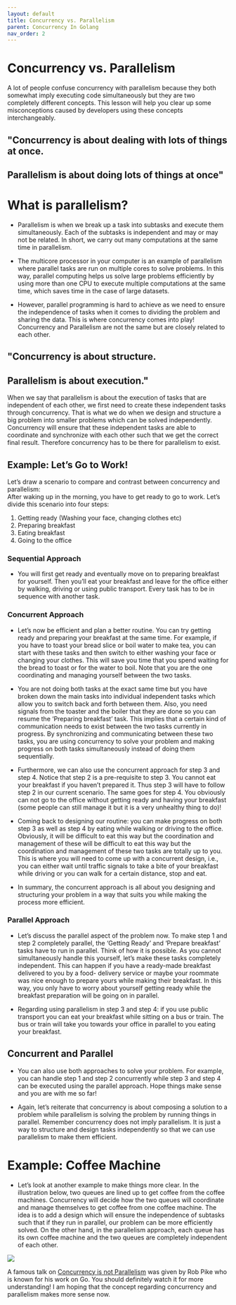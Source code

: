 ```yaml
---
layout: default
title: Concurrency vs. Parallelism
parent: Concurrency In Golang
nav_order: 2
---
```


# Concurrency vs. Parallelism

A lot of people confuse concurrency with parallelism because they both somewhat imply executing code simultaneously 
but they are two completely different concepts. This lesson will help you clear up some misconceptions caused by developers 
using these concepts interchangeably.

## "Concurrency is about dealing with lots of things at once.
## Parallelism is about doing lots of things at once"


# What is parallelism?

- Parallelism is when we break up a task into subtasks and execute them simultaneously. Each of the subtasks is independent and may or may not be
related. In short, we carry out many computations at the same time in parallelism.

- The multicore processor in your computer is an example of parallelism where parallel tasks are run on multiple cores to solve problems. In this way, parallel 
computing helps us solve large problems efficiently by using more than one CPU to execute multiple computations at the same time, which saves time in the case of 
large datasets.

- However, parallel programming is hard to achieve as we need to ensure the independence of tasks when it comes to dividing the problem and sharing the data.
This is where concurrency comes into play! Concurrency and Parallelism are not the same but are closely related to each other.

## "Concurrency is about structure.
## Parallelism is about execution."

When we say that parallelism is about the execution of tasks that are independent of each other, we first need to create these independent 
tasks through concurrency. That is what we do when we design and structure a big problem into smaller problems which can be solved independently. 
Concurrency will ensure that these independent tasks are able to coordinate and synchronize with each other 
such that we get the correct final result. Therefore concurrency has to be there for parallelism to exist.

## Example: Let’s Go to Work! 
Let’s draw a scenario to compare and contrast between concurrency and parallelism:<br>
After waking up in the morning, you have to get ready to go to work. Let’s divide this scenario into four steps: <br>
1. Getting ready (Washing your face, changing clothes etc) <br>
2. Preparing breakfast <br>
3. Eating breakfast <br>
4. Going to the office <br>

### Sequential Approach 
 - You will first get ready and eventually move on to preparing breakfast for yourself. Then you’ll eat your breakfast and leave for the office either by walking, driving or using public transport. Every task has to be in sequence with another task.
   
### Concurrent Approach 

- Let’s now be efficient and plan a better routine. You can try getting ready and preparing your breakfast at the same time. For example, if you have to toast your bread slice or boil water to make tea, you can start with these tasks and then switch to either washing your face or changing your clothes. This will save you time that you spend waiting for the bread to toast or for the water to boil. Note that you are the one coordinating and managing yourself between the two tasks.

- You are not doing both tasks at the exact same time but you have broken down the main tasks into individual independent tasks which allow you to switch back and forth between them. Also, you need signals from the toaster and the boiler that they are done so you can resume the ‘Preparing breakfast’ task. This implies that a certain kind of communication needs to exist between the two tasks currently in progress. By synchronizing and communicating between these two tasks, you are using concurrency to solve your problem and making progress on both tasks simultaneously instead of doing them sequentially.

- Furthermore, we can also use the concurrent approach for step 3 and step 4. Notice that step 2 is a pre-requisite to step 3. You cannot eat your breakfast if you haven’t prepared it. Thus step 3 will have to follow step 2 in our current scenario. The same goes for step 4. You obviously can not go to the office without getting ready and having your breakfast (some people can still manage it but it is a very unhealthy thing to do)!

- Coming back to designing our routine: you can make progress on both step 3 as well as step 4 by eating while walking or driving to the office. Obviously, it will be difficult to eat this way but the coordination and management of these will be difficult to eat this way but the coordination and management of these
two tasks are totally up to you. This is where you will need to come up with a concurrent design, i.e., you can either wait until traffic signals to take a bite of your breakfast while driving or you can walk for a certain distance, stop and eat.

-  In summary, the concurrent approach is all about you designing and structuring your problem in a way that suits you while making the process more efficient.

### Parallel Approach 

- Let’s discuss the parallel aspect of the problem now. To make step 1 and step 2 completely parallel, the ‘Getting Ready’ and ‘Prepare breakfast’ tasks have to run in parallel. Think of how it is possible. As you cannot simultaneously handle this yourself, let’s make these tasks completely independent. This can happen if you have a ready-made breakfast delivered to you by a food- delivery service or maybe your roommate was nice enough to prepare yours while making their breakfast. In this way, you only have to worry about yourself getting ready while the breakfast preparation will be going on in parallel.

- Regarding using parallelism in step 3 and step 4: if you use public transport you can eat your breakfast while sitting on a bus or train. The bus or train will take you towards your office in parallel to you eating your breakfast.
   
## Concurrent and Parallel 

- You can also use both approaches to solve your problem. For example, you can handle step 1 and step 2 concurrently while step 3 and step 4 can be executed using the parallel approach. Hope things make sense and you are with me so far!

- Again, let’s reiterate that concurrency is about composing a solution to a problem while parallelism is solving the problem by running things in parallel. Remember concurrency does not imply parallelism. It is just a way to structure and design tasks independently so that we can use parallelism to make them efficient.

# Example: Coffee Machine 

-  Let’s look at another example to make things more clear. In the illustration below, two queues are lined up to get coffee from the coffee machines. Concurrency will decide how the two queues will coordinate and manage themselves to get coffee from one coffee machine. The idea is to add a design which will ensure the independence of subtasks such that if they run in parallel, our problem can be more efficiently solved. On the other hand, in the parallelism approach, each queue has its own coffee machine and the two queues are completely independent of each other.

![](https://raw.githubusercontent.com/sangam14/GopherLabs/master/img/concurrencyvsparrelism.png) 

A famous talk on [Concurrency is not Parallelism](https://www.youtube.com/watch?v=cN_DpYBzKso&t=338s) was given by Rob Pike who is known for his work on Go. You should definitely watch it for more understanding! I am hoping that the concept regarding concurrency and parallelism makes more sense now.

   
   
   
   
   
